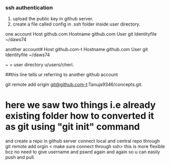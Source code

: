 ### ssh authentication

1. upload the public key in github server.
2. create a file called config in .ssh folder inside user directory.

one account
Host github.com
 Hostname github.com
 User git
 Identityfile ~/daws74

another account#
Host github.com-t
 Hostname github.com
 User git
 Identityfile ~/daws74

 ~ = user directory u/users/cheri.

 ##this line tells ur referring to another github account

git remote add origin git@github.com-t:Tanuja9346/concepts.git.

# here we saw two things i.e already existing folder how to converted it as git using "git init" command
 and create a repo in github server
 connect local and central repo through git remote add orgin < make sure connect through ssh>
  this is more flexible bcz no need to give username and pswrd again and again so u can easily push and pull.




